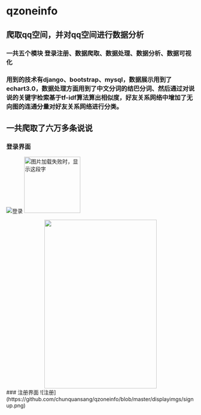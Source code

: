 # qzoneinfo
## 爬取qq空间，并对qq空间进行数据分析
### 一共五个模块 登录注册、数据爬取、数据处理、数据分析、数据可视化

### 用到的技术有django、bootstrap、mysql，数据展示用到了echart3.0，数据处理方面用到了中文分词的结巴分词、然后通过对说说的关键字检索基于tf-idf算法算出相似度，好友关系网络中增加了无向图的连通分量对好友关系网络进行分类。

## 一共爬取了六万多条说说

### 登录界面
![登录](https://github.com/chunquansang/qzoneinfo/blob/master/displayimgs/login.png)
<img src="https://github.com/chunquansang/qzoneinfo/blob/master/login.png" width="150" height="150" alt="图片加载失败时，显示这段字"/>
<div align=center><img src="https://github.com/chunquansang/qzoneinfo/blob/master/displayimgs/login.png" width="300" height="450" /></div>
### 注册界面
![注册](https://github.com/chunquansang/qzoneinfo/blob/master/displayimgs/signup.png)

